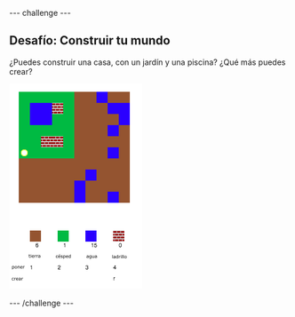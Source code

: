 \--- challenge \---

## Desafío: Construir tu mundo

¿Puedes construir una casa, con un jardín y una piscina? ¿Qué más puedes crear?

![captura de pantalla](images/craft-build-example.png)

\--- /challenge \---